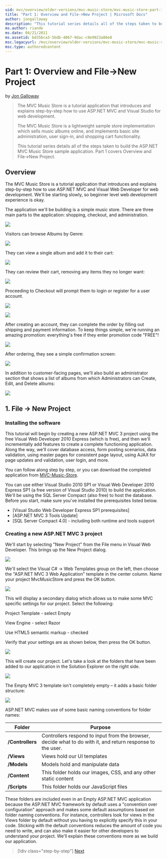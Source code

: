 ```yaml
---
uid: mvc/overview/older-versions/mvc-music-store/mvc-music-store-part-1
title: "Part 1: Overview and File->New Project | Microsoft Docs"
author: jongalloway
description: "This tutorial series details all of the steps taken to build the ASP.NET MVC Music Store sample application. Part 1 covers Overview and File->New Project."
ms.author: riande
ms.date: 04/21/2011
ms.assetid: bd356ca3-5bdb-4067-9dac-c9e9923a86e8
msc.legacyurl: /mvc/overview/older-versions/mvc-music-store/mvc-music-store-part-1
msc.type: authoredcontent
---
```

Part 1: Overview and File->New Project
====================
by [Jon Galloway](https://github.com/jongalloway)

> The MVC Music Store is a tutorial application that introduces and explains step-by-step how to use ASP.NET MVC and Visual Studio for web development.  
>   
> The MVC Music Store is a lightweight sample store implementation which sells music albums online, and implements basic site administration, user sign-in, and shopping cart functionality.  
>   
> This tutorial series details all of the steps taken to build the ASP.NET MVC Music Store sample application. Part 1 covers Overview and File-&gt;New Project.


## Overview

The MVC Music Store is a tutorial application that introduces and explains step-by-step how to use ASP.NET MVC and Visual Web Developer for web development. We'll be starting slowly, so beginner level web development experience is okay.

The application we'll be building is a simple music store. There are three main parts to the application: shopping, checkout, and administration.

![](mvc-music-store-part-1/_static/image1.jpg)

Visitors can browse Albums by Genre:

![](mvc-music-store-part-1/_static/image2.jpg)

They can view a single album and add it to their cart:

![](mvc-music-store-part-1/_static/image3.jpg)

They can review their cart, removing any items they no longer want:

![](mvc-music-store-part-1/_static/image4.jpg)

Proceeding to Checkout will prompt them to login or register for a user account.

![](mvc-music-store-part-1/_static/image1.png)

![](mvc-music-store-part-1/_static/image2.png)

After creating an account, they can complete the order by filling out shipping and payment information. To keep things simple, we're running an amazing promotion: everything's free if they enter promotion code "FREE"!

![](mvc-music-store-part-1/_static/image5.jpg)

After ordering, they see a simple confirmation screen:

![](mvc-music-store-part-1/_static/image6.jpg)

In addition to customer-facing pages, we'll also build an administrator section that shows a list of albums from which Administrators can Create, Edit, and Delete albums:

![](mvc-music-store-part-1/_static/image7.jpg)

## 1. File -&gt; New Project

### Installing the software

This tutorial will begin by creating a new ASP.NET MVC 3 project using the free Visual Web Developer 2010 Express (which is free), and then we'll incrementally add features to create a complete functioning application. Along the way, we'll cover database access, form posting scenarios, data validation, using master pages for consistent page layout, using AJAX for page updates and validation, user login, and more.

You can follow along step by step, or you can download the completed application from [MVC-Music-Store](https://github.com/evilDave/MVC-Music-Store).

You can use either Visual Studio 2010 SP1 or Visual Web Developer 2010 Express SP1 (a free version of Visual Studio 2010) to build the application. We'll be using the SQL Server Compact (also free) to host the database. Before you start, make sure you've installed the prerequisites listed below.


- [Visual Studio Web Developer Express SP1 prerequisites]
- [ASP.NET MVC 3 Tools Update]
- [SQL Server Compact 4.0] - including both runtime and tools support


### Creating a new ASP.NET MVC 3 project

We'll start by selecting "New Project" from the File menu in Visual Web Developer. This brings up the New Project dialog.

![](mvc-music-store-part-1/_static/image5.png)

We'll select the Visual C# -&gt; Web Templates group on the left, then choose the "ASP.NET MVC 3 Web Application" template in the center column. Name your project MvcMusicStore and press the OK button.

![](mvc-music-store-part-1/_static/image8.jpg)

This will display a secondary dialog which allows us to make some MVC specific settings for our project. Select the following:

Project Template - select Empty

View Engine - select Razor

Use HTML5 semantic markup - checked

Verify that your settings are as shown below, then press the OK button.

![](mvc-music-store-part-1/_static/image9.jpg)

This will create our project. Let's take a look at the folders that have been added to our application in the Solution Explorer on the right side.

![](mvc-music-store-part-1/_static/image10.jpg)

The Empty MVC 3 template isn't completely empty – it adds a basic folder structure:

![](mvc-music-store-part-1/_static/image6.png)

ASP.NET MVC makes use of some basic naming conventions for folder names:

| **Folder** | **Purpose** |
| --- | --- |
| **/Controllers** | Controllers respond to input from the browser, decide what to do with it, and return response to the user. |
| **/Views** | Views hold our UI templates |
| **/Models** | Models hold and manipulate data |
| **/Content** | This folder holds our images, CSS, and any other static content |
| **/Scripts** | This folder holds our JavaScript files |

These folders are included even in an Empty ASP.NET MVC application because the ASP.NET MVC framework by default uses a "convention over configuration" approach and makes some default assumptions based on folder naming conventions. For instance, controllers look for views in the Views folder by default without you having to explicitly specify this in your code. Sticking with the default conventions reduces the amount of code you need to write, and can also make it easier for other developers to understand your project. We'll explain these conventions more as we build our application.

> [!div class="step-by-step"]
> [Next](mvc-music-store-part-2.md)

